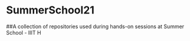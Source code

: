 # SummerSchool21

##A collection of repositories used during hands-on sessions at Summer School - IIIT H


